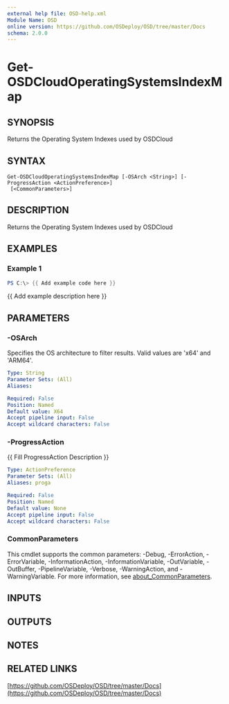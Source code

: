 ```yaml
---
external help file: OSD-help.xml
Module Name: OSD
online version: https://github.com/OSDeploy/OSD/tree/master/Docs
schema: 2.0.0
---
```


# Get-OSDCloudOperatingSystemsIndexMap

## SYNOPSIS
Returns the Operating System Indexes used by OSDCloud

## SYNTAX

```
Get-OSDCloudOperatingSystemsIndexMap [-OSArch <String>] [-ProgressAction <ActionPreference>]
 [<CommonParameters>]
```

## DESCRIPTION
Returns the Operating System Indexes used by OSDCloud

## EXAMPLES

### Example 1
```powershell
PS C:\> {{ Add example code here }}
```

{{ Add example description here }}

## PARAMETERS

### -OSArch
Specifies the OS architecture to filter results.
Valid values are 'x64' and 'ARM64'.

```yaml
Type: String
Parameter Sets: (All)
Aliases:

Required: False
Position: Named
Default value: X64
Accept pipeline input: False
Accept wildcard characters: False
```

### -ProgressAction
{{ Fill ProgressAction Description }}

```yaml
Type: ActionPreference
Parameter Sets: (All)
Aliases: proga

Required: False
Position: Named
Default value: None
Accept pipeline input: False
Accept wildcard characters: False
```

### CommonParameters
This cmdlet supports the common parameters: -Debug, -ErrorAction, -ErrorVariable, -InformationAction, -InformationVariable, -OutVariable, -OutBuffer, -PipelineVariable, -Verbose, -WarningAction, and -WarningVariable. For more information, see [about_CommonParameters](http://go.microsoft.com/fwlink/?LinkID=113216).

## INPUTS

## OUTPUTS

## NOTES

## RELATED LINKS

[https://github.com/OSDeploy/OSD/tree/master/Docs](https://github.com/OSDeploy/OSD/tree/master/Docs)

